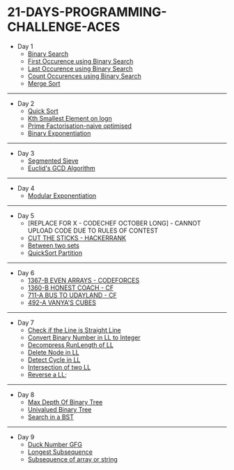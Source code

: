 # 21-DAYS-PROGRAMMING-CHALLENGE-ACES
* Day 1
  * [Binary Search](https://github.com/avishkarhande/21-DAYS-PROGRAMMING-CHALLENGE-ACES/blob/main/DAY%201/binarysearch.cpp)
  * [First Occurence using Binary Search](https://github.com/avishkarhande/21-DAYS-PROGRAMMING-CHALLENGE-ACES/blob/main/DAY%201/firstoccurence-binarysearch.cpp)
  * [Last Occurence using Binary Search](https://github.com/avishkarhande/21-DAYS-PROGRAMMING-CHALLENGE-ACES/blob/main/DAY%201/lastoccurence-binarysearch.cpp)
  * [Count Occurences using Binary Search](https://github.com/avishkarhande/21-DAYS-PROGRAMMING-CHALLENGE-ACES/blob/main/DAY%201/count-binarysearch.cpp)
  * [Merge Sort](https://github.com/avishkarhande/21-DAYS-PROGRAMMING-CHALLENGE-ACES/blob/main/DAY%201/mergesort.cpp)
---
* Day 2
  * [Quick Sort](https://github.com/avishkarhande/21-DAYS-PROGRAMMING-CHALLENGE-ACES/blob/main/DAY%202/quicksort.cpp)
  * [Kth Smallest Element on logn](https://github.com/avishkarhande/21-DAYS-PROGRAMMING-CHALLENGE-ACES/blob/main/DAY%202/kth-smallest.cpp)
  * [Prime Factorisation-naive optimised](https://github.com/avishkarhande/21-DAYS-PROGRAMMING-CHALLENGE-ACES/blob/main/DAY%202/prime-factorisation-naive.cpp)
  * [Binary Exponentiation](https://github.com/avishkarhande/21-DAYS-PROGRAMMING-CHALLENGE-ACES/blob/main/DAY%202/binary-exponentiation.cpp)
---
* Day 3
  * [Segmented Sieve](https://github.com/avishkarhande/21-DAYS-PROGRAMMING-CHALLENGE-ACES/blob/main/DAY%203/segmented-sieve.cpp.txt)
  * [Euclid's GCD Algorithm](https://github.com/avishkarhande/21-DAYS-PROGRAMMING-CHALLENGE-ACES/blob/main/DAY%203/euclid-gcd-algorithm.cpp)
---
* Day 4
  * [Modular Exponentiation](https://github.com/avishkarhande/21-DAYS-PROGRAMMING-CHALLENGE-ACES/blob/main/DAY%204/modular_exponentiation.cpp)
---
* Day 5
  * [REPLACE FOR X - CODECHEF OCTOBER LONG] - CANNOT UPLOAD CODE DUE TO RULES OF CONTEST
  * [CUT THE STICKS - HACKERRANK](https://github.com/avishkarhande/21-DAYS-PROGRAMMING-CHALLENGE-ACES/blob/main/DAY%205/cutsticks.cpp)
  * [Between two sets](https://github.com/avishkarhande/21-DAYS-PROGRAMMING-CHALLENGE-ACES/blob/main/DAY%205/between%20two%20sets.cpp)
  * [QuickSort Partition](https://github.com/avishkarhande/21-DAYS-PROGRAMMING-CHALLENGE-ACES/blob/main/DAY%205/quicksort-partition.cpp)
---
* Day 6
  * [1367-B EVEN ARRAYS - CODEFORCES](https://github.com/avishkarhande/21-DAYS-PROGRAMMING-CHALLENGE-ACES/blob/main/DAY%206/cf.cpp)
  * [1360-B HONEST COACH - CF](https://github.com/avishkarhande/21-DAYS-PROGRAMMING-CHALLENGE-ACES/blob/main/DAY%206/1360B.cpp)
  * [711-A BUS TO UDAYLAND - CF](https://github.com/avishkarhande/21-DAYS-PROGRAMMING-CHALLENGE-ACES/blob/main/DAY%206/711A.cpp)
  * [492-A VANYA'S CUBES](https://github.com/avishkarhande/21-DAYS-PROGRAMMING-CHALLENGE-ACES/blob/main/DAY%206/492A.cpp)
---
* Day 7
  * [Check if the Line is Straight Line](https://github.com/avishkarhande/21-DAYS-PROGRAMMING-CHALLENGE-ACES/blob/main/DAY%207/Check%20if%20it%20is%20Straight%20Line)
  * [Convert Binary Number in LL to Integer](https://github.com/avishkarhande/21-DAYS-PROGRAMMING-CHALLENGE-ACES/blob/main/DAY%207/Convert%20Binary%20Number%20in%20a%20LL%20to%20INT)
  * [Decompress RunLength of LL](https://github.com/avishkarhande/21-DAYS-PROGRAMMING-CHALLENGE-ACES/blob/main/DAY%207/Decompress%20Run%20Length%20of%20LL.cpp)
  * [Delete Node in LL](https://github.com/avishkarhande/21-DAYS-PROGRAMMING-CHALLENGE-ACES/blob/main/DAY%207/Delete%20Node%20in%20a%20LL)
  * [Detect Cycle in LL](https://github.com/avishkarhande/21-DAYS-PROGRAMMING-CHALLENGE-ACES/blob/main/DAY%207/Detect%20Cycle%20in%20a%20LL)
  * [Intersection of two LL](https://github.com/avishkarhande/21-DAYS-PROGRAMMING-CHALLENGE-ACES/blob/main/DAY%207/Intersection%20Of%20two%20LL)
  * [Reverse a LL](https://github.com/avishkarhande/21-DAYS-PROGRAMMING-CHALLENGE-ACES/blob/main/DAY%207/Reverse%20A%20Linked%20List);
---
* Day 8
  * [Max Depth Of Binary Tree](https://github.com/avishkarhande/21-DAYS-PROGRAMMING-CHALLENGE-ACES/blob/main/DAY%208/Max%20Depth%20Of%20Binary%20Tree)
  * [Univalued Binary Tree](https://github.com/avishkarhande/21-DAYS-PROGRAMMING-CHALLENGE-ACES/blob/main/DAY%208/Univalued%20Binary%20Tree)
  * [Search in a BST](https://github.com/avishkarhande/21-DAYS-PROGRAMMING-CHALLENGE-ACES/blob/main/DAY%208/search%20in%20a%20BST.cpp)
---
 * Day 9
   * [Duck Number GFG](https://github.com/avishkarhande/21-DAYS-PROGRAMMING-CHALLENGE-ACES/blob/main/DAY%209/duck_number.cpp)
   * [Longest Subsequence](https://github.com/avishkarhande/21-DAYS-PROGRAMMING-CHALLENGE-ACES/blob/main/DAY%209/long.cpp)
   * [Subsequence of array or string](https://github.com/avishkarhande/21-DAYS-PROGRAMMING-CHALLENGE-ACES/blob/main/DAY%209/subsequence.cpp)
